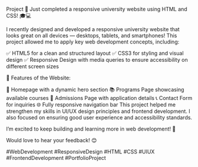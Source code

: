 Project
🚀 Just completed a responsive university website using HTML and CSS! 🎓💻

I recently designed and developed a responsive university website that looks great on all devices — desktops, tablets, and smartphones! This project allowed me to apply key web development concepts, including:

✅ HTML5 for a clean and structured layout
✅ CSS3 for styling and visual design
✅ Responsive Design with media queries to ensure accessibility on different screen sizes

🔹 Features of the Website:

📌 Homepage with a dynamic hero section
📚 Programs Page showcasing available courses
📝 Admissions Page with application details
📞 Contact Form for inquiries
🌐 Fully responsive navigation bar
This project helped me strengthen my skills in UI/UX design principles and frontend development. I also focused on ensuring good user experience and accessibility standards.

I’m excited to keep building and learning more in web development! 🌟


Would love to hear your feedback! 😊

#WebDevelopment #ResponsiveDesign #HTML #CSS #UIUX #FrontendDevelopment #PortfolioProject
